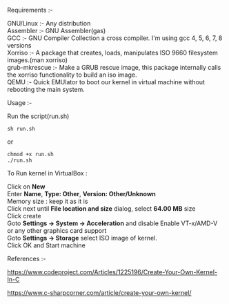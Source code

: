 Requirements :-

GNU/Linux :-  Any distribution<br/>
Assembler :-  GNU Assembler(gas)<br/>
GCC :-  GNU Compiler Collection a cross compiler. I'm using gcc 4, 5, 6, 7, 8 versions<br/>
Xorriso :-  A package that creates, loads, manipulates ISO 9660 filesystem images.(man xorriso)<br/>
grub-mkrescue :-  Make a GRUB rescue image, this package internally calls the xorriso functionality to build an iso image.<br/>
QEMU :-  Quick EMUlator to boot our kernel in virtual machine without rebooting the main system.<br/>


Usage :-<br/>

Run the script(run.sh)

	sh run.sh
	
or

	chmod +x run.sh
	./run.sh
	

To Run kernel in VirtualBox :

Click on <b>New</b><br/>
Enter <b>Name</b>, <b>Type: Other</b>, <b>Version: Other/Unknown</b><br/>
Memory size : keep it as it is<br/>
Click next until <b>File location and size</b> dialog, select <b>64.00 MB</b> size<br/>
Click create<br/>
Goto <b>Settings -> System -> Acceleration</b> and disable Enable VT-x/AMD-V or any other graphics card support<br/>
Goto <b>Settings -> Storage</b> select ISO image of kernel.<br/>
Click OK and Start machine<br/>




References :-

https://www.codeproject.com/Articles/1225196/Create-Your-Own-Kernel-In-C

https://www.c-sharpcorner.com/article/create-your-own-kernel/
